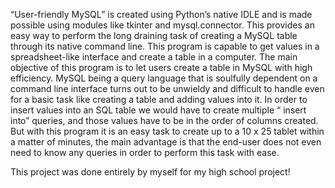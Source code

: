 “User-friendly MySQL” is created using Python’s native IDLE and is made possible using modules like tkinter and mysql.connector. 
This provides an easy way to perform the long draining task of creating a MySQL table through its native command line. 
This program is capable to get values in a spreadsheet-like interface and create a table in a computer.
The main objective of this program is to let users create a table in MySQL with high efficiency.
MySQL being a query language that is soulfully dependent on a command line interface turns out to be unwieldy and difficult to handle 
even for a basic task like creating a table and adding values into it. In order to insert values into an SQL table we would have to create multiple “ insert into” queries, 
and those values have to be in the order of columns created. But with this program it is an easy task to create up to a 10 x 25 tablet within a matter of minutes, 
the main advantage is that the end-user does not even need to know any queries in order to perform this task with ease.

This project was done entirely by myself for my high school project!

